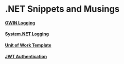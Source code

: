 # .NET Snippets and Musings

#### [OWIN Logging](./owin-logging.md)
#### [System.NET Logging](./system-net-logging.md)
#### [Unit of Work Template](./unit-of-work-template.md)
#### [JWT Authentication](./jwt-authentication.md)